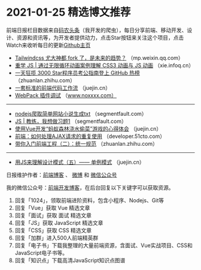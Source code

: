 # 2021-01-25 精选博文推荐

前端日报栏目数据来自[码农头条](http://hao.caibaojian.com.cn/)（我开发的爬虫），每日分享前端、移动开发、设计、资源和资讯等，为开发者提供动力，点击Star按钮来关注这个项目，点击Watch来收听每日的更新[Github主页](https://github.com/kujian/frontendDaily)
* [Tailwindcss 尤大神都 fork 了，是未来的趋势？](https://mp.weixin.qq.com/s/n3rBA6dShKPi7fRcEh-ILA) （mp.weixin.qq.com）
* [重学 JS | 通过无限循环动画案例理解 CSS3 动画与 JS 动画](https://xie.infoq.cn/article/0d7e633d08c5a94b4b25ce7e3) （xie.infoq.cn）
* [一天狂揽 3000 Star程序员考公指南登上 GitHub 热榜](https://zhuanlan.zhihu.com/p/344059625) （zhuanlan.zhihu.com）
* [一套标准的前端代码工作流](https://juejin.cn/post/6921223155621036039) （juejin.cn）
* [WebPack 插件调试](https://www.noxxxx.com/webpack-%E6%8F%92%E4%BB%B6%E8%B0%83%E8%AF%95.html) （www.noxxxx.com）

***
* [nodejs爬取简单网站小说生成txt](https://segmentfault.com/a/1190000039076121) （segmentfault.com）
* [JS | 教练，我想做习题1](https://segmentfault.com/a/1190000039075550) （segmentfault.com）
* [使用Vue开发“蚂蚁森林浇水偷菜”游戏的心得体会](https://juejin.cn/post/6921353857092026375) （juejin.cn）
* [前端：如何处理AJAX请求的重复使用](https://developer.51cto.com/art/202101/642609.htm) （developer.51cto.com）
* [带你入门前端工程（二）：统一规范](https://zhuanlan.zhihu.com/p/346610213) （zhuanlan.zhihu.com）

***
* [用JS来理解设计模式（五）—— 单例模式](https://juejin.cn/post/6921176332743213069) （juejin.cn）

日报维护作者：[前端博客](http://caibaojian.com.cn/) 、 [微博](http://weibo.com/kujian) 和 [微信公众号](https://open.weixin.qq.com/qr/code?username=caibaojian_com)

我的微信公众号：[前端开发博客](https://open.weixin.qq.com/qr/code?username=caibaojian_com)，在后台回复以下关键字可以获取资源。

1. 回复「1024」，领取前端进阶资料，包含小程序、Nodejs、Git等
2. 回复「Vue」获取 Vue 精选文章
3. 回复「面试」获取 面试 精选文章
4. 回复「JS」获取 JavaScript 精选文章
5. 回复「CSS」获取 CSS 精选文章
6. 回复「加群」进入500人前端精英群
7. 回复「电子书」下载我整理的大量前端资源，含面试、Vue实战项目、CSS和JavaScript电子书等。
8. 回复「知识点」下载高清JavaScript知识点图谱